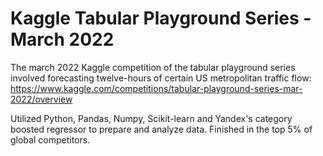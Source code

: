 # Kaggle Tabular Playground Series - March 2022

The march 2022 Kaggle competition of the tabular playground series involved forecasting twelve-hours of certain US metropolitan traffic flow: https://www.kaggle.com/competitions/tabular-playground-series-mar-2022/overview

Utilized Python, Pandas, Numpy, Scikit-learn and Yandex's category boosted regressor to prepare and analyze data. Finished in the top 5% of global competitors. 
